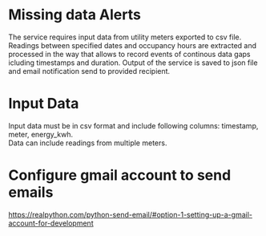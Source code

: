 
# Missing data Alerts

The service requires input data  from utility meters exported to csv file. Readings between specified dates and occupancy hours are extracted and processed in the way that allows to record events of continous data gaps icluding timestamps and duration. Output of the service is saved to json file and email notification send to provided recipient. 


# Input Data 

Input data must be in csv format and include following columns: timestamp, meter, energy_kwh. <br />
Data can include readings from multiple meters. 


# Configure gmail account to send emails

https://realpython.com/python-send-email/#option-1-setting-up-a-gmail-account-for-development
